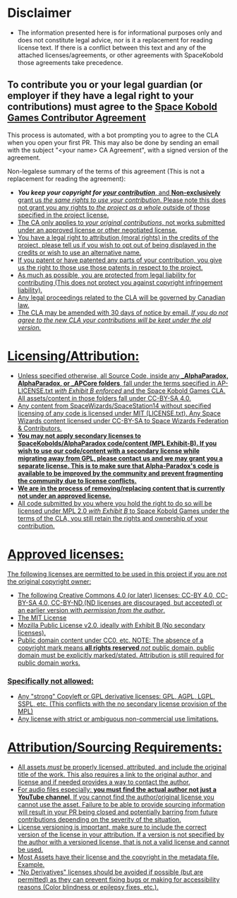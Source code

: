 # Disclaimer
- The information presented here is for informational purposes only and does not constitute legal advice, nor is it a replacement for reading license text. If there is a conflict between this text and any of the attached licenses/agreements, or other agreements with SpaceKobold those agreements take precedence.

## To contribute you or your legal guardian (or employer if they have a legal right to your contributions) must agree to the [Space Kobold Games Contributor Agreement](https://gist.github.com/SpaceKoboldGames/a8f6b7a7d272cf949c60e0822cdf226e) 

This process is automated, with a bot prompting you to agree to the CLA when you open your first PR. This may also be done by sending an email with the subject "\<your name\> CA Agreement", with a signed version of the agreement.

Non-legalese summary of the terms of this agreement (This is not a replacement for reading the agreement):
- __*You keep your copyright for <u>your contribution*__, and **Non-exclusively** grant us *the same rights to use your contribution*. Please note this does not grant you any rights to *the project as a whole* outside of those specified in the project license.
- The CA only applies to *your original contributions*, not works submitted under an approved license or other negotiated license.
- You have a legal right to attribution (moral rights) in the credits of the project, please tell us if you wish to opt out of being displayed in the credits or wish to use an alternative name.
- If you patent or have patented any parts of your contribution, you give us the right to those use those patents in respect to the project.
- As much as possible, you are protected from legal liability for contributing (This does not protect you against copyright infringement liability).
- Any legal proceedings related to the CLA will be governed by Canadian law.
- The CLA may be amended with 30 days of notice by email. *If you do not agree to the new CLA your contributions will be kept under the old version.*

# Licensing/Attribution:
- Unless specified otherwise, all Source Code, inside any **\_AlphaParadox, AlphaParadox, or \_APCore folders**, fall under the terms specified in AP-LICENSE.txt *with Exhibit B enforced* and the [Space Kobold Games CLA](https://gist.github.com/SpaceKoboldGames/a8f6b7a7d272cf949c60e0822cdf226e). All assets/content in those folders fall under CC-BY-SA 4.0.
- Any content from SpaceWizards/SpaceStation14 without specified licensing of any code is licensed under MIT (LICENSE.txt). Any Space Wizards content licensed under CC-BY-SA to Space Wizards Federation & Contributors.
- __**You may not apply secondary licenses to SpaceKobolds/AlphaParadox code/content (MPL Exhibit-B). If you wish to use our code/content with a secondary license while migrating away from GPL, please contact us and we may grant you a separate license. This is to make sure that Alpha-Paradox's code is available to be improved by the community and prevent fragmenting the community due to license conflicts.**__
- **We are in the process of removing/replacing content that is currently not under an approved license.**
- All code submitted by you where you hold the right to do so will be licensed under MPL 2.0 *with Exhibit B* to Space Kobold Games under the terms of the CLA, you still retain the rights and ownership of your contribution.
# Approved licenses:
The following licenses are permitted to be used in this project if you are not the original copyright owner:
- The following Creative Commons 4.0 (or later) licenses: [CC-BY 4.0](https://creativecommons.org/licenses/by/4.0/legalcode.en), [CC-BY-SA 4.0](https://creativecommons.org/licenses/by-sa/4.0/legalcode.en), CC-[BY-ND](https://creativecommons.org/licenses/by-nd/4.0/legalcode.en),(ND licenses are discouraged, but accepted) or an earlier version with *permission from the author*.
- [The MIT License](https://opensource.org/license/MIT)
- [Mozilla Public License v2.0](https://www.mozilla.org/en-US/MPL/2.0/), ideally *with* Exhibit B (No secondary licenses).
- Public domain content under [CC0](https://creativecommons.org/public-domain/cc0/), etc. NOTE: The absence of a copyright mark means **all rights reserved** *not* public domain, public domain must be explicitly marked/stated. Attribution is still required for public domain works.
### Specifically not allowed:
- Any "strong" Copyleft or GPL derivative licenses: GPL, AGPL, LGPL, SSPL, etc. (This conflicts with the no secondary license provision of the MPL)
- Any license with strict or ambiguous non-commercial use limitations.
# Attribution/Sourcing Requirements:
- All assets *must* be properly licensed, attributed, and include the original title of the work. This also requires a link to the original author, and license and if needed provides a way to contact the author.
- For audio files especially: **you must find the actual author not just a YouTube channel**. <u>If you cannot find the author/original license you cannot use the asset.</u> Failure to be able to provide sourcing information will result in your PR being closed and potentially barring from future contributions depending on the severity of the situation.
- License versioning is important, make sure to include the correct version of the license in your attribution. If a version is not specified by the author with a versioned license, that is not a valid license and cannot be used.
- Most Assets have their license and the copyright in the metadata file. [Example](https://github.com/space-wizards/space-station-14/blob/master/Resources/Textures/Objects/Tools/crowbar.rsi/meta.json).
- "No Derivatives" licenses should be avoided if possible (but are permitted) as they can prevent fixing bugs or making for accessibility reasons (Color blindness or epilepsy fixes, etc.).
